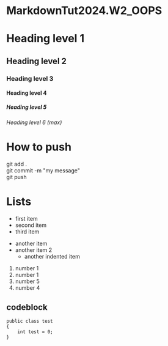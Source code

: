 # MarkdownTut2024.W2_OOPS
	
# Heading level 1

## Heading level 2

### Heading level 3

#### Heading level 4

##### Heading level 5

###### Heading level 6 (max)


# How to push
git add . <br>
git commit -m "my message" <br>
git push <br>

# Lists
- first item
- second item
- third item

* another item
* another item 2
	* another indented item

1. number 1
1. number 1
5. number 5
420. number 4

## codeblock

```
public class test
{
	int test = 0;
}
```